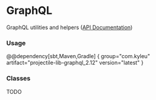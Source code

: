 # GraphQL

GraphQL utilities and helpers ([API Documentation](../api/projectile-lib-graphql))

### Usage

@@dependency[sbt,Maven,Gradle] {
  group="com.kyleu"
  artifact="projectile-lib-graphql_2.12"
  version="latest"
}

### Classes

TODO
